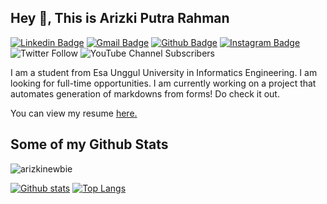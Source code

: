 ## Hey 👋, This is Arizki Putra Rahman 
[![Linkedin Badge](https://img.shields.io/badge/-arizkinewbie-0072b1?style=flat&logo=Linkedin&logoColor=white&link=https://www.linkedin.com/in/arizkinewbie/)](https://www.linkedin.com/in/arizkinewbie/)
[![Gmail Badge](https://img.shields.io/badge/-Gmail-c14438?style=flat&logo=Gmail&logoColor=white&link=mailto:arizkijitsu@gmail.com)](mailto:arizkijitsu@gmail.com)
[![Github Badge](https://img.shields.io/badge/-GitHub-grey?style=flat&logo=github&logoColor=white&link=https://github.com/arizkinewbie/)](https://www.github.com/arizkinewbie/) 
[![Instagram Badge](https://img.shields.io/badge/-Instagram-white?style=flat&logo=instagram&logoColor=red&link=https://instagram.com/arizkinewbie/)](https://www.instagram.com/arizkinewbie/) 
![Twitter Follow](https://img.shields.io/twitter/follow/arizkinewbie?style=social)
![YouTube Channel Subscribers](https://img.shields.io/youtube/channel/subscribers/UCm0U2WZHXq-y47SlCrM5uhw?style=social) 



<p align='left'>I am a student from Esa Unggul University in Informatics Engineering. I am looking for full-time opportunities. I am currently working on a project that automates generation of markdowns from forms! Do check it out.</p><p align='left'> You can view my resume <a href='https://www.linkedin.com/in/arizkinewbie' target=_blank><u>here</u>.</a></p>

## Some of my Github Stats
<p align=left> <img src=https://komarev.com/ghpvc/?username=arizkinewbie alt=arizkinewbie /> </p>


[![Github stats](https://github-readme-stats.vercel.app/api?username=arizkinewbie&show_icons=true&include_all_commits=true)](https://github.com/arizkinewbie/github-readme-stats)
[![Top Langs](https://github-readme-stats.vercel.app/api/top-langs/?username=arizkinewbie&layout=compact)](https://github.com/arizkinewbie/github-readme-stats)
